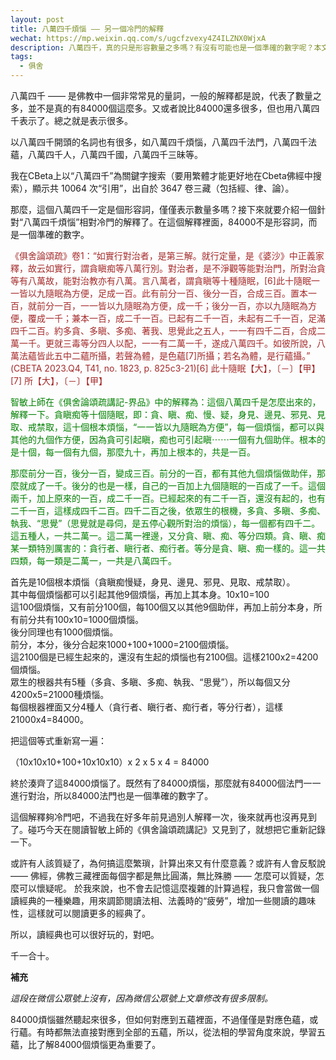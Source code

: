 ```yaml
---
layout: post
title: 八萬四千煩惱 —— 另一個冷門的解釋
wechat: https://mp.weixin.qq.com/s/ugcfzvexy4Z4ILZNX0WjxA
description: 八萬四千，真的只是形容數量之多嗎？有沒有可能也是一個準確的數字呢？本文就介紹了這個相對冷門的解釋，但也非常有趣，不是嗎？！
tags:
  - 俱舍
---
```


八萬四千 —— 是佛教中一個非常常見的量詞，一般的解釋都是說，代表了數量之多，並不是真的有84000個這麼多。又或者說比84000還多很多，但也用八萬四千表示了。總之就是表示很多。

以八萬四千開頭的名詞也有很多，如八萬四千煩惱，八萬四千法門，八萬四千法蘊，八萬四千人，八萬四千國，八萬四千三昧等。

我在CBeta上以“八萬四千”為關鍵字搜索（要用繁體才能更好地在Cbeta佛經中搜索），顯示共 10064 次“引用”，出自於 3647 卷三藏（包括經、律、論）。

那麼，這個八萬四千一定是個形容詞，僅僅表示數量多嗎？接下來就要介紹一個針對“八萬四千煩惱”相對冷門的解釋了。在這個解釋裡面，84000不是形容詞，而是一個準確的數字。  

<span style="color:brown">《俱舍論頌疏》卷1：“如實行對治者，是第三解。就行定量，是《婆沙》中正義家釋，故云如實行，謂貪瞋痴等八萬行別。對治者，是不淨觀等能對治門，所對治貪等有八萬故，能對治教亦有八萬。言八萬者，謂貪瞋等十種隨眠，\[6\]此十隨眠一一皆以九隨眠為方便，足成一百。此有前分一百、後分一百，合成三百。置本一百，就前分一百，一一皆以九隨眠為方便，成一千；後分一百，亦以九隨眠為方便，覆成一千；兼本一百，成二千一百。已起有二千一百，未起有二千一百，足滿四千二百。約多貪、多瞋、多痴、著我、思覺此之五人，一一有四千二百，合成二萬一千。更就三毒等分四人以配，一一有二萬一千，遂成八萬四千。如彼所說，八萬法蘊皆此五中二蘊所攝，若聲為體，是色蘊\[7\]所攝；若名為體，是行蘊攝。” (CBETA 2023.Q4, T41, no. 1823, p. 825c3-21)\[6\] 此十隨眠【大】，〔－〕【甲】　\[7\] 所【大】，〔－〕【甲】　

<span style="color:green">智敏上師在《俱舍論頌疏講記-界品》中的解釋為：這個八萬四千是怎麼出來的，解釋一下。貪瞋痴等十個隨眠，即：貪、瞋、痴、慢、疑，身見、邊見、邪見、見取、戒禁取，這十個根本煩惱，“一一皆以九隨眠為方便”，每一個煩惱，都可以與其他的九個作方便，因為貪可引起瞋，痴也可引起瞋⋯⋯一個有九個助伴。根本的是十個，每一個有九個，那麼九十，再加上根本的，共是一百。

<span style="color:green">那麼前分一百，後分一百，變成三百。前分的一百，都有其他九個煩惱做助伴，那麼就成了一千。後分的也是一樣，自己的一百加上九個隨眠的一百成了一千。這個兩千，加上原來的一百，成二千一百。已經起來的有二千一百，還沒有起的，也有二千一百，這樣成四千二百。四千二百之後，依眾生的根機，多貪、多瞋、多痴、執我、“思覺”（思覺就是尋伺，是五停心觀所對治的煩惱），每一個都有四千二。這五種人，一共二萬一。這二萬一裡邊，又分貪、瞋、痴、等分四類。貪、瞋、痴某一類特別厲害的：貪行者、瞋行者、痴行者。等分是貪、瞋、痴一樣的。這一共四類，每一類是二萬一，一共是八萬四千。

首先是10個根本煩惱（貪瞋痴慢疑，身見、邊見、邪見、見取、戒禁取）。  
其中每個煩惱都可以引起其他9個煩惱，再加上其本身。10x10=100  
這100個煩惱，又有前分100個，每100個又以其他9個助伴，再加上前分本身，所有前分共有100x10=1000個煩惱。  
後分同理也有1000個煩惱。  
前分，本分，後分合起來1000+100+1000=2100個煩惱。  
這2100個是已經生起來的，還沒有生起的煩惱也有2100個。這樣2100x2=4200個煩惱。  
眾生的根器共有5種（多貪、多瞋、多痴、執我、“思覺”），所以每個又分4200x5=21000種煩惱。  
每個根器裡面又分4種人（貪行者、瞋行者、痴行者，等分行者），這樣21000x4=84000。

把這個等式重新寫一遍：  

（10x10x10+100+10x10x10）x 2 x 5 x 4 = 84000

終於湊齊了這84000煩惱了。既然有了84000煩惱，那麼就有84000個法門一一進行對治，所以84000法門也是一個準確的數字了。  

這個解釋夠冷門吧，不過我在好多年前見過別人解釋一次，後來就再也沒再見到了。碰巧今天在閱讀智敏上師的《俱舍論頌疏講記》又見到了，就想把它重新記錄一下。

或許有人該質疑了，為何搞這麼繁瑣，計算出來又有什麼意義？或許有人會反駁說 —— 佛經，佛教三藏裡面每個字都是無比圓滿，無比殊勝 —— 怎麼可以質疑，怎麼可以懷疑呢。 於我來說，也不會去記憶這麼複雜的計算過程，我只會當做一個讀經典的一種樂趣，用來調節閱讀法相、法義時的“疲勞”，增加一些閱讀的趣味性，這樣就可以閱讀更多的經典了。  

所以，讀經典也可以很好玩的，對吧。  

千一合十。

**補充**

*這段在微信公眾號上沒有，因為微信公眾號上文章修改有很多限制。*

84000煩惱雖然聽起來很多，但如何對應到五蘊裡面，不過僅僅是對應色蘊，或行蘊。有時都無法直接對應到全部的五蘊，所以，從法相的學習角度來說，學習五蘊，比了解84000個煩惱更為重要了。


